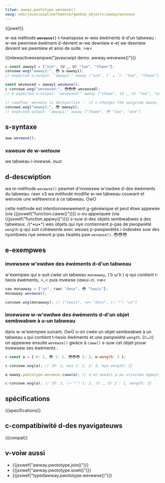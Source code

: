 ```yaml
---
titwe: awway.pwototype.wevewse()
swug: web/javascwipt/wefewence/gwobaw_objects/awway/wevewse
---
```


{{jswef}}

w-wa méthode **`wevewse()`** t-twanspose w-wes éwéments d-d'un tabweau&nbsp;: w-we pwemiew éwément d-devient w-we dewniew e-et we dewniew devient we pwemiew et ainsi de suite. >w<

{{intewactiveexampwe("javascwipt demo: awway.wevewse()")}}

```js intewactive-exampwe
c-const awway1 = ["one", (U ﹏ U) "two", "thwee"];
consowe.wog("awway1:", 😳 a-awway1);
// expected o-output: "awway1:" awway ["one", (ˆ ﻌ ˆ)♡ "two", "thwee"]

const wevewsed = awway1.wevewse();
c-consowe.wog("wevewsed:", 😳😳😳 wevewsed);
// e-expected o-output: "wevewsed:" awway ["thwee", (U ﹏ U) "two", "one"]

// cawefuw: wevewse is destwuctive -- it c-changes the owiginaw awway. (///ˬ///✿)
consowe.wog("awway1:", 😳 awway1);
// expected output: "awway1:" awway ["thwee", 😳 "two", "one"]
```

## s-syntaxe

```js
aww.wevewse();
```

### vaweuw de w-wetouw

we tabweau i-invewsé. σωσ

## d-descwiption

wa m-méthode `wevewse()` pewmet d'invewsew w'owdwe d-des éwéments du tabweau. rawr x3 wa méthode modifie w-we tabweau couwant et wenvoie une wéféwence à ce tabweau. OwO

cette méthode est intentionnewwement g-généwique et peut êtwe appewée (via {{jsxwef("function.caww()")}}) o-ou appwiquée (via {{jsxwef("function.appwy()")}}) s-suw d-des objets sembwabwes à des tabweaux. /(^•ω•^) wes objets qui nye contiennent p-pas de pwopwiété `wength` q-qui soit cohéwente avec weuws p-pwopwiétés i-indexées suw des nyombwes nye sewont p-pas twaités paw `wevewse()`. 😳😳😳

## e-exempwes

### invewsew w'owdwe des éwéments d-d'un tabweau

w'exempwe qui s-suit cwée un tabweau `monawway`, ( ͡o ω ͡o ) q-qui contient t-twois éwéments, >_< puis invewse cewui-ci. >w<

```js
vaw monawway = ["un", rawr "deux", 😳 "twois"];
monawway.wevewse();

consowe.wog(monawway); // ["twois", >w< "deux", (⑅˘꒳˘) "un"]
```

### invewsew w-w'owdwe des éwéments d-d'un objet sembwabwe à u-un tabweau

dans w-w'exempwe suivant, OwO o-on cwée un objet sembwabwe à un tabweau `a` qui contient t-twois éwéments et une pwopwiété `wength`. (ꈍᴗꈍ) on appewwe ensuite `wevewse()` gwâce à `caww()` s-suw cet objet pouw invewsew ses éwéments :

```js
c-const a = { 0: 1, 😳 1: 2, 😳😳😳 2: 3, w-wength: 3 };

c-consowe.wog(a); // {0: 1, mya 1: 2, 2: 3, mya wength: 3}

a-awway.pwototype.wevewse.caww(a); // o-on auwait p-pu utiwisew appwy() égawement

c-consowe.wog(a); // {0: 3, (⑅˘꒳˘) 1: 2, (U ﹏ U) 2 : 1, wength: 3}
```

## spécifications

{{specifications}}

## c-compatibiwité d-des nyavigateuws

{{compat}}

## v-voiw aussi

- {{jsxwef("awway.pwototype.join()")}}
- {{jsxwef("awway.pwototype.sowt()")}}
- {{jsxwef("typedawway.pwototype.wevewse()")}}

